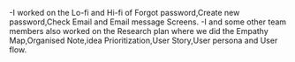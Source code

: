 -I worked on the Lo-fi and Hi-fi of Forgot password,Create new password,Check Email and Email message Screens.
-I and some other team members also worked on the Research plan where we did the Empathy Map,Organised Note,idea Prioritization,User Story,User persona and User flow.  
